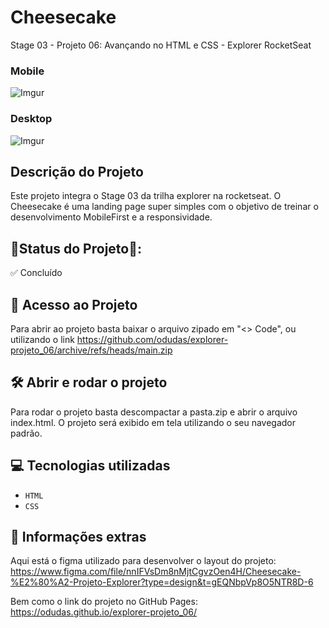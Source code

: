 # Cheesecake
Stage 03 - Projeto 06: Avançando no HTML e CSS - Explorer RocketSeat

### Mobile
![Imgur](https://i.imgur.com/dnHHWrx.jpg)

### Desktop
![Imgur](https://i.imgur.com/qB1JABB.png)

## Descrição do Projeto

Este projeto integra o Stage 03 da trilha explorer na rocketseat. O Cheesecake é uma landing page super simples com o objetivo de treinar o desenvolvimento MobileFirst e a responsividade.

## 📍Status do Projeto📍:
✅ Concluído

## 📁 Acesso ao Projeto

Para abrir ao projeto basta baixar o arquivo zipado em "<> Code", ou utilizando o link https://github.com/odudas/explorer-projeto_06/archive/refs/heads/main.zip

## 🛠️ Abrir e rodar o projeto

Para rodar o projeto basta descompactar a pasta.zip e abrir o arquivo index.html. O projeto será exibido em tela utilizando o seu navegador padrão.

## 💻 Tecnologias utilizadas

- `HTML`
- `CSS`

## 📢 Informações extras

Aqui está o figma utilizado para desenvolver o layout do projeto: <br />
https://www.figma.com/file/nnIFVsDm8nMjtCgvzOen4H/Cheesecake-%E2%80%A2-Projeto-Explorer?type=design&t=gEQNbpVp8O5NTR8D-6

Bem como o link do projeto no GitHub Pages: <br />
https://odudas.github.io/explorer-projeto_06/
